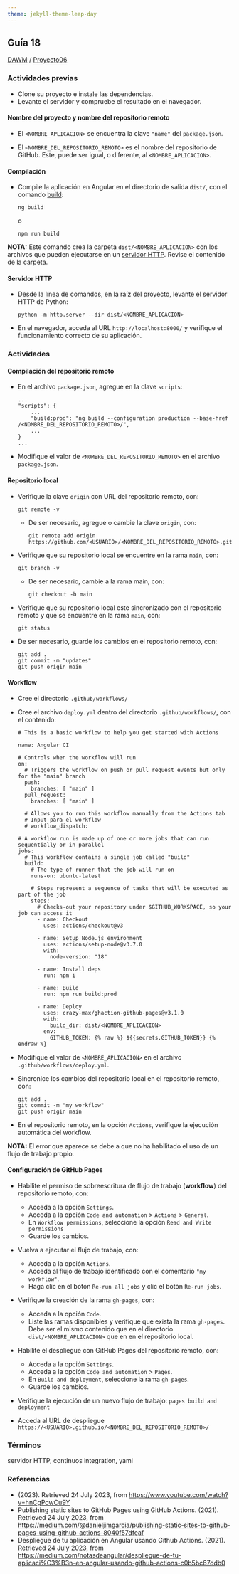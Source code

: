 ```yaml
---
theme: jekyll-theme-leap-day
---
```


## Guía 18

[DAWM](/DAWM/) / [Proyecto06](/DAWM/proyectos/2023/proyecto06)

### Actividades previas

* Clone su proyecto e instale las dependencias.
* Levante el servidor y compruebe el resultado en el navegador.

#### Nombre del proyecto y nombre del repositorio remoto

* El `<NOMBRE_APLICACION>` se encuentra la clave `"name"` del `package.json`.

* El `<NOMBRE_DEL_REPOSITORIO_REMOTO>` es el nombre del repositorio de GitHub. Este, puede ser igual, o diferente, al `<NOMBRE_APLICACION>`.

#### Compilación

* Compile la aplicación en Angular en el directorio de salida `dist/`, con el comando [build](https://angular.io/cli/build): 

	```
	ng build
	```

	o 

	```
	npm run build
	```

**NOTA:** Este comando crea la carpeta `dist/<NOMBRE_APLICACION>` con los archivos que pueden ejecutarse en un [servidor HTTP](https://www.hostinger.es/tutoriales/que-es-un-servidor-web). Revise el contenido de la carpeta.


#### Servidor HTTP

* Desde la línea de comandos, en la raíz del proyecto, levante el servidor HTTP de Python:

	```
	python -m http.server --dir dist/<NOMBRE_APLICACION>
	```

* En el navegador, acceda al URL `http://localhost:8000/` y verifique el funcionamiento correcto de su aplicación.

### Actividades

#### Compilación del repositorio remoto

* En el archivo `package.json`, agregue en la clave `scripts`:


	```
	...
	"scripts": {
		...
		"build:prod": "ng build --configuration production --base-href /<NOMBRE_DEL_REPOSITORIO_REMOTO>/",
		...
	}
	...
	```

* Modifique el valor de `<NOMBRE_DEL_REPOSITORIO_REMOTO>` en el archivo `package.json`.

#### Repositorio local

* Verifique la clave `origin` con URL del repositorio remoto, con:

	```
	git remote -v
	```

	+ De ser necesario, agregue o cambie la clave `origin`, con:

		```
		git remote add origin https://github.com/<USUARIO>/<NOMBRE_DEL_REPOSITORIO_REMOTO>.git
		```

* Verifique que su repositorio local se encuentre en la rama `main`, con:

	```
	git branch -v
	```

	+ De ser necesario, cambie a la rama main, con:

		```
		git checkout -b main
		```

* Verifique que su repositorio local este sincronizado con el repositorio remoto y que se encuentre en la rama `main`, con:

	```
	git status
	```

* De ser necesario, guarde los cambios en el repositorio remoto, con:

	```
	git add .
	git commit -m "updates"
	git push origin main
	```

#### Workflow

* Cree el directorio `.github/workflows/`
* Cree el archivo `deploy.yml` dentro del directorio `.github/workflows/`, con el contenido:

	```text
	# This is a basic workflow to help you get started with Actions

	name: Angular CI

	# Controls when the workflow will run
	on:
	  # Triggers the workflow on push or pull request events but only for the "main" branch
	  push:
	    branches: [ "main" ]
	  pull_request:
	    branches: [ "main" ]

	  # Allows you to run this workflow manually from the Actions tab
	  # Input para el workflow
	  # workflow_dispatch:

	# A workflow run is made up of one or more jobs that can run sequentially or in parallel
	jobs:
	  # This workflow contains a single job called "build"
	  build:
	    # The type of runner that the job will run on
	    runs-on: ubuntu-latest

	    # Steps represent a sequence of tasks that will be executed as part of the job
	    steps:
	      # Checks-out your repository under $GITHUB_WORKSPACE, so your job can access it
	      - name: Checkout
	        uses: actions/checkout@v3

	      - name: Setup Node.js environment
	        uses: actions/setup-node@v3.7.0
	        with:
	          node-version: "18"
	          
	      - name: Install deps
	        run: npm i
	        
	      - name: Build
	        run: npm run build:prod
	        
	      - name: Deploy
	        uses: crazy-max/ghaction-github-pages@v3.1.0
	        with:
	          build_dir: dist/<NOMBRE_APLICACION>
	        env:
	          GITHUB_TOKEN: {% raw %} ${{secrets.GITHUB_TOKEN}} {% endraw %}
	```

* Modifique el valor de `<NOMBRE_APLICACION>` en el archivo `.github/workflows/deploy.yml`.

* Sincronice los cambios del repositorio local en el repositorio remoto, con:

	```
	git add .
	git commit -m "my workflow"
	git push origin main
	```

* En el repositorio remoto, en la opción `Actions`, verifique la ejecución automática del workflow. 

**NOTA:** El error que aparece se debe a que no ha habilitado el uso de un flujo de trabajo propio.

#### Configuración de GitHub Pages

* Habilite el permiso de sobreescritura de flujo de trabajo (**workflow**) del repositorio remoto, con:

	+ Acceda a la opción `Settings`.
	+ Acceda a la opción `Code and automation` > `Actions` > `General`.
	+ En `Workflow permissions`, seleccione la opción `Read and Write permissions`
	+ Guarde los cambios.

* Vuelva a ejecutar el flujo de trabajo, con:

	+ Acceda a la opción `Actions`.
	+ Acceda al flujo de trabajo identificado con el comentario `"my workflow"`.
	+ Haga clic en el botón `Re-run all jobs` y clic el botón `Re-run jobs`.

* Verifique la creación de la rama `gh-pages`, con:
	
	+ Acceda a la opción `Code`.
	+ Liste las ramas disponibles y verifique que exista la rama `gh-pages`. Debe ser el mismo contenido que en el directorio `dist/<NOMBRE_APLICACION>` que en en el repositorio local.

* Habilite el despliegue con GitHub Pages del repositorio remoto, con:

	+ Acceda a la opción `Settings`.
	+ Acceda a la opción `Code and automation` > `Pages`.
	+ En `Build and deployment`, seleccione la rama `gh-pages`.
	+ Guarde los cambios.


* Verifique la ejecución de un nuevo flujo de trabajo: `pages build and deployment`

* Acceda al URL de despliegue `https://<USUARIO>.github.io/<NOMBRE_DEL_REPOSITORIO_REMOTO>/`

### Términos

servidor HTTP, continuos integration, yaml

### Referencias

* (2023). Retrieved 24 July 2023, from https://www.youtube.com/watch?v=hnCgPowCu9Y
* Publishing static sites to GitHub Pages using GitHub Actions. (2021). Retrieved 24 July 2023, from https://medium.com/@danieljimgarcia/publishing-static-sites-to-github-pages-using-github-actions-8040f57dfeaf
* Despliegue de tu aplicación en Angular usando Github Actions. (2021). Retrieved 24 July 2023, from https://medium.com/notasdeangular/despliegue-de-tu-aplicaci%C3%B3n-en-angular-usando-github-actions-c0b5bc67ddb0